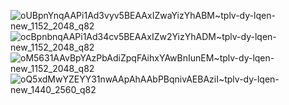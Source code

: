![oUBpnYnqAAPi1Ad3vyv5BEAAxIZwaYizYhABM~tplv-dy-lqen-new_1152_2048_q82](https://github.com/user-attachments/assets/6f568edf-3752-4e97-bef6-6e3362f2f83b)
![ocBpnbnqAAPi1Ad34cv5BEAAxIZw2YizYhADM~tplv-dy-lqen-new_1152_2048_q82](https://github.com/user-attachments/assets/f2600ae2-48f2-4c0e-892f-16df772c9de6)
![oM5631AAvBpYAzPbAdiZpqFAihxYAwBnIunEM~tplv-dy-lqen-new_1152_2048_q82](https://github.com/user-attachments/assets/8a8ff62c-0dc3-4e44-a4d6-e8c2a36ef72a)
![oQ5xdMwYZEYY31nwAApAhAAbPBqnivAEBAziI~tplv-dy-lqen-new_1440_2560_q82](https://github.com/user-attachments/assets/d574422d-ce7d-455e-a2b3-d77a49213072)